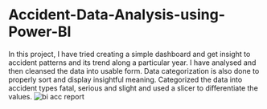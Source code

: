 # Accident-Data-Analysis-using-Power-BI
In this project, I have tried creating a simple dashboard and get insight to accident patterns and its trend along a particular year. I have analysed and then cleansed the data into usable form. Data categorization is also done to properly sort and display insightful meaning. Categorized the data into accident types fatal, serious and slight and used a slicer to differentiate the values.
![bi acc report](https://github.com/shakirukaye/Accident-Data-Analysis-using-Power-BI/assets/164134208/03906f0f-cd43-4342-9e0b-3954d726ff4c)
